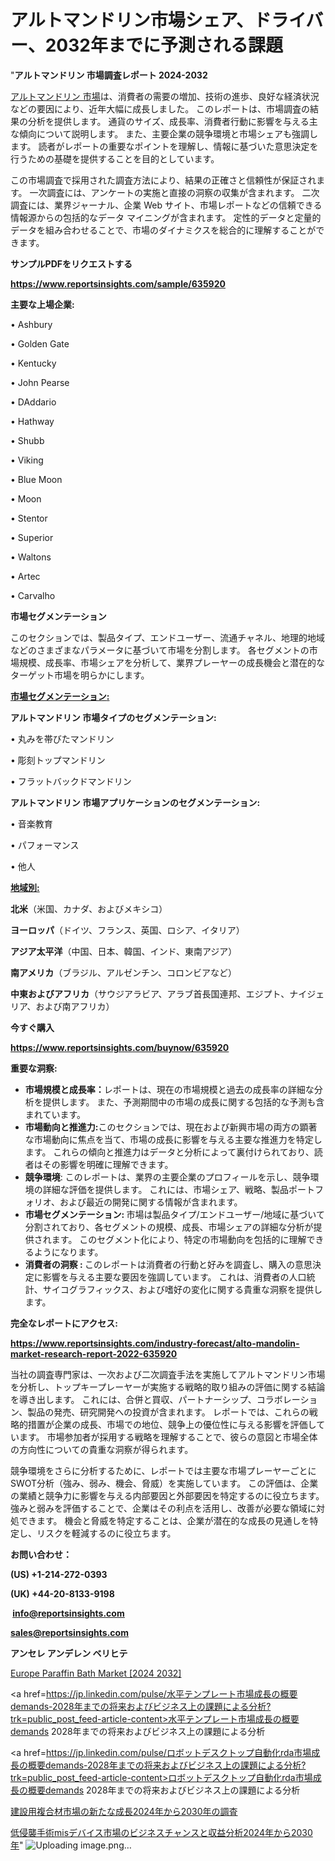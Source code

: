 # アルトマンドリン市場シェア、ドライバー、2032年までに予測される課題

"<strong>アルトマンドリン 市場調査レポート 2024-2032</strong>

<a href=https://www.reportsinsights.com/sample/635920>アルトマンドリン 市場</a>は、消費者の需要の増加、技術の進歩、良好な経済状況などの要因により、近年大幅に成長しました。 このレポートは、市場調査の結果の分析を提供します。 通貨のサイズ、成長率、消費者行動に影響を与える主な傾向について説明します。 また、主要企業の競争環境と市場シェアも強調します。 読者がレポートの重要なポイントを理解し、情報に基づいた意思決定を行うための基礎を提供することを目的としています。

この市場調査で採用された調査方法により、結果の正確さと信頼性が保証されます。 一次調査には、アンケートの実施と直接の洞察の収集が含まれます。 二次調査には、業界ジャーナル、企業 Web サイト、市場レポートなどの信頼できる情報源からの包括的なデータ マイニングが含まれます。 定性的データと定量的データを組み合わせることで、市場のダイナミクスを総合的に理解することができます。

<strong><b>サンプルPDFをリクエストする</b></strong>

<a href=https://www.reportsinsights.com/sample/635920><strong><u>https://www.reportsinsights.com/sample/635920</u></strong></a>

<strong>主要な上場企業:</strong>

• Ashbury

• Golden Gate

• Kentucky

• John Pearse

• DAddario

• Hathway

• Shubb

• Viking

• Blue Moon

• Moon

• Stentor

• Superior

• Waltons

• Artec

• Carvalho

<strong>市場セグメンテーション</strong>

このセクションでは、製品タイプ、エンドユーザー、流通チャネル、地理的地域などのさまざまなパラメータに基づいて市場を分割します。 各セグメントの市場規模、成長率、市場シェアを分析して、業界プレーヤーの成長機会と潜在的なターゲット市場を明らかにします。

<strong><u>市場セグメンテーション</u></strong><strong><u>:</u></strong>

<strong>アルトマンドリン 市場タイプのセグメンテーション:</strong>

• 丸みを帯びたマンドリン

• 彫刻トップマンドリン

• フラットバックドマンドリン

<strong>アルトマンドリン 市場アプリケーションのセグメンテーション:</strong>

• 音楽教育

• パフォーマンス

• 他人

<strong><u>地域別</u></strong><strong><u>:</u></strong>

<strong>北米</strong>（米国、カナダ、およびメキシコ）

<strong>ヨーロッパ</strong>（ドイツ、フランス、英国、ロシア、イタリア）

<strong>アジア太平洋</strong>（中国、日本、韓国、インド、東南アジア）

<strong>南アメリカ</strong>（ブラジル、アルゼンチン、コロンビアなど）

<strong>中東およびアフリカ</strong>（サウジアラビア、アラブ首長国連邦、エジプト、ナイジェリア、および南アフリカ）

<strong>今すぐ購入</strong>

<a href=https://www.reportsinsights.com/buynow/635920><strong><u>https://www.reportsinsights.com/buynow/635920</u></strong></a>

<strong>重要な洞察:</strong>
<ul>
  <li><strong>市場規模と成長率：</strong>レポートは、現在の市場規模と過去の成長率の詳細な分析を提供します。 また、予測期間中の市場の成長に関する包括的な予測も含まれています。</li>
  <li><strong>市場動向と推進力:</strong>このセクションでは、現在および新興市場の両方の顕著な市場動向に焦点を当て、市場の成長に影響を与える主要な推進力を特定します。 これらの傾向と推進力はデータと分析によって裏付けられており、読者はその影響を明確に理解できます。</li>
  <li><strong>競争環境</strong>: このレポートは、業界の主要企業のプロフィールを示し、競争環境の詳細な評価を提供します。 これには、市場シェア、戦略、製品ポートフォリオ、および最近の開発に関する情報が含まれます。</li>
  <li><strong>市場セグメンテーション: </strong>市場は製品タイプ/エンドユーザー/地域に基づいて分割されており、各セグメントの規模、成長、市場シェアの詳細な分析が提供されます。 このセグメント化により、特定の市場動向を包括的に理解できるようになります。</li>
  <li><strong>消費者の洞察 : </strong>このレポートは消費者の行動と好みを調査し、購入の意思決定に影響を与える主要な要因を強調しています。 これは、消費者の人口統計、サイコグラフィックス、および嗜好の変化に関する貴重な洞察を提供します。</li>
</ul>
<strong>完全なレポートにアクセス:</strong>

<a href=https://www.reportsinsights.com/industry-forecast/alto-mandolin-market-research-report-2022-635920><strong><u><b>https://www.reportsinsights.com/industry-forecast/alto-mandolin-market-research-report-2022-635920</b></u></strong></a>

当社の調査専門家は、一次および二次調査手法を実施してアルトマンドリン市場を分析し、トップキープレーヤーが実施する戦略的取り組みの評価に関する結論を導き出します。 これには、合併と買収、パートナーシップ、コラボレーション、製品の発売、研究開発への投資が含まれます。 レポートでは、これらの戦略的措置が企業の成長、市場での地位、競争上の優位性に与える影響を評価しています。 市場参加者が採用する戦略を理解することで、彼らの意図と市場全体の方向性についての貴重な洞察が得られます。

競争環境をさらに分析するために、レポートでは主要な市場プレーヤーごとにSWOT分析（強み、弱み、機会、脅威）を実施しています。 この評価は、企業の業績と競争力に影響を与える内部要因と外部要因を特定するのに役立ちます。 強みと弱みを評価することで、企業はその利点を活用し、改善が必要な領域に対処できます。 機会と脅威を特定することは、企業が潜在的な成長の見通しを特定し、リスクを軽減するのに役立ちます。

<strong>お問い合わせ：</strong>

<strong>(US) +1-214-272-0393</strong>

<strong>(UK) +44-20-8133-9198</strong>

<strong> </strong><a href=info@reportsinsights.com><strong><u>info@reportsinsights.com</u></strong></a>

<a href=sales@reportsinsights.com><strong><u>sales@reportsinsights.com</u></strong></a>

<strong>アンセレ アンデレン ベリヒテ</strong>

<a href=https://www.linkedin.com/pulse/europe-paraffin-bath-markets-strategic-view-pathway-swt1f/>Europe Paraffin Bath Market [2024 2032]</a>

<a href=https://jp.linkedin.com/pulse/水平テンプレート市場成長の概要demands-2028年までの将来およびビジネス上の課題による分析?trk=public_post_feed-article-content>水平テンプレート市場成長の概要demands 2028年までの将来およびビジネス上の課題による分析</a>

<a href=https://jp.linkedin.com/pulse/ロボットデスクトップ自動化rda市場成長の概要demands-2028年までの将来およびビジネス上の課題による分析?trk=public_post_feed-article-content>ロボットデスクトップ自動化rda市場成長の概要demands 2028年までの将来およびビジネス上の課題による分析</a>

<a href=https://www.linkedin.com/pulse/建設用複合材市場の新たな成長2024年から2030年の調査-reports-insights-expert/>建設用複合材市場の新たな成長2024年から2030年の調査</a>

<a href=https://www.linkedin.com/pulse/低侵襲手術misデバイス市場のビジネスチャンスと収益分析2024年から2030年-reports-insights-expert-4l31f/>低侵襲手術misデバイス市場のビジネスチャンスと収益分析2024年から2030年</a>"
![Uploading image.png…]()
